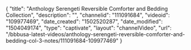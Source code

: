 {
    "title": "Anthology Serengeti Reversible Comforter and Bedding Collection",
    "description": "",
    "channelid": "111091684",
    "videoid": "109977469",
    "date_created": "1502520287",
    "date_modified": "1504049174",
    "type": "captivate",
    "layout": "channelVideo",
    "url": "\/bbbusa-latest-videos\/anthology-serengeti-reversible-comforter-and-bedding-col-3-notes\/111091684-109977469"
}